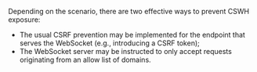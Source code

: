 Depending on the scenario, there are two effective ways to prevent CSWH exposure:

- The usual CSRF prevention may be implemented for the endpoint that serves the WebSocket (e.g., introducing a CSRF token);
- The WebSocket server may be instructed to only accept requests originating from an allow list of domains.
